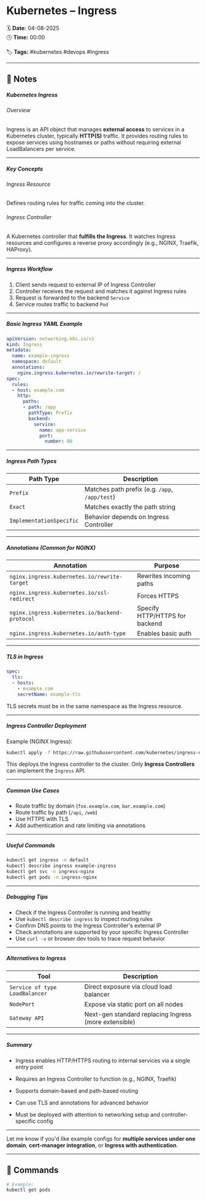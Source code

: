 # Kubernetes – Ingress

🗓️ **Date:** 04-08-2025  
🕒 **Time:** 00:00  

🏷️ **Tags:** #kubernetes #devops #Ingress  

---

## 📝 Notes

##### Kubernetes Ingress

###### Overview
Ingress is an API object that manages **external access** to services in a Kubernetes cluster, typically **HTTP(S)** traffic. It provides routing rules to expose services using hostnames or paths without requiring external LoadBalancers per service.

---

##### Key Concepts

###### Ingress Resource
Defines routing rules for traffic coming into the cluster.

###### Ingress Controller
A Kubernetes controller that **fulfills the Ingress**. It watches Ingress resources and configures a reverse proxy accordingly (e.g., NGINX, Traefik, HAProxy).

---

##### Ingress Workflow

1. Client sends request to external IP of Ingress Controller    
2. Controller receives the request and matches it against Ingress rules
3. Request is forwarded to the backend `Service`
4. Service routes traffic to backend `Pod`

---

##### Basic Ingress YAML Example

```yaml
apiVersion: networking.k8s.io/v1
kind: Ingress
metadata:
  name: example-ingress
  namespace: default
  annotations:
    nginx.ingress.kubernetes.io/rewrite-target: /
spec:
  rules:
  - host: example.com
    http:
      paths:
      - path: /app
        pathType: Prefix
        backend:
          service:
            name: app-service
            port:
              number: 80
```

---

##### Ingress Path Types

| Path Type                | Description                                    |
| ------------------------ | ---------------------------------------------- |
| `Prefix`                 | Matches path prefix (e.g. `/app`, `/app/test`) |
| `Exact`                  | Matches exactly the path string                |
| `ImplementationSpecific` | Behavior depends on Ingress Controller         |

---

##### Annotations (Common for NGINX)

| Annotation                                     | Purpose                        |
| ---------------------------------------------- | ------------------------------ |
| `nginx.ingress.kubernetes.io/rewrite-target`   | Rewrites incoming paths        |
| `nginx.ingress.kubernetes.io/ssl-redirect`     | Forces HTTPS                   |
| `nginx.ingress.kubernetes.io/backend-protocol` | Specify HTTP/HTTPS for backend |
| `nginx.ingress.kubernetes.io/auth-type`        | Enables basic auth             |

---

##### TLS in Ingress

```yaml
spec:
  tls:
  - hosts:
    - example.com
    secretName: example-tls
```

TLS secrets must be in the same namespace as the Ingress resource.

---

##### Ingress Controller Deployment

Example (NGINX Ingress):

```bash
kubectl apply -f https://raw.githubusercontent.com/kubernetes/ingress-nginx/controller-v1.10.1/deploy/static/provider/cloud/deploy.yaml
```

This deploys the Ingress controller to the cluster. Only **Ingress Controllers** can implement the `Ingress` API.

---

##### Common Use Cases

- Route traffic by domain (`foo.example.com`, `bar.example.com`)
- Route traffic by path (`/api`, `/web`)
- Use HTTPS with TLS
- Add authentication and rate limiting via annotations

---

##### Useful Commands

```bash
kubectl get ingress -n default
kubectl describe ingress example-ingress
kubectl get svc -n ingress-nginx
kubectl get pods -n ingress-nginx
```

---

##### Debugging Tips

- Check if the Ingress Controller is running and healthy
- Use `kubectl describe ingress` to inspect routing rules
- Confirm DNS points to the Ingress Controller's external IP
- Check annotations are supported by your specific Ingress Controller
- Use `curl -v` or browser dev tools to trace request behavior    

---

##### Alternatives to Ingress

|Tool|Description|
|---|---|
|`Service of type LoadBalancer`|Direct exposure via cloud load balancer|
|`NodePort`|Expose via static port on all nodes|
|`Gateway API`|Next-gen standard replacing Ingress (more extensible)|

---

##### Summary

- Ingress enables HTTP/HTTPS routing to internal services via a single entry point
- Requires an Ingress Controller to function (e.g., NGINX, Traefik)
- Supports domain-based and path-based routing
    
- Can use TLS and annotations for advanced behavior
    
- Must be deployed with attention to networking setup and controller-specific config
    

---

Let me know if you'd like example configs for **multiple services under one domain**, **cert-manager integration**, or **Ingress with authentication**.



---

## 🧾 Commands

```bash
# Example:
kubectl get pods
```
